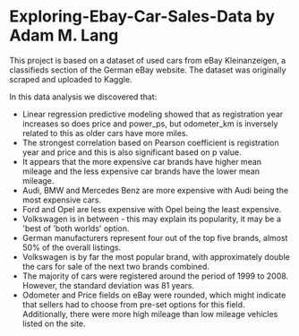 # Exploring-Ebay-Car-Sales-Data by Adam M. Lang
 This project is based on a dataset of used cars from eBay Kleinanzeigen, a classifieds section of the German eBay website. The dataset was originally scraped and uploaded to Kaggle.
 
In this data analysis we discovered that:  
- Linear regression predictive modeling showed that as registration year increases so does price and power_ps, but odometer_km is inversely related to this as older cars have more miles. 
- The strongest correlation based on Pearson coefficient is registration year and price and this is also significant based on p value. 
- It appears that the more expensive car brands have higher mean mileage and the less expensive car brands have the lower mean mileage. 
- Audi, BMW and Mercedes Benz are more expensive with Audi being the most expensive cars. 
- Ford and Opel are less expensive with Opel being the least expensive. 
- Volkswagen is in between - this may explain its popularity, it may be a 'best of 'both worlds' option. 
- German manufacturers represent four out of the top five brands, almost 50% of the overall listings. 
- Volkswagen is by far the most popular brand, with approximately double the cars for sale of the next two brands combined. 
- The majority of cars were registered around the period of 1999 to 2008. However, the standard deviation was 81 years. 
- Odometer and Price fields on eBay were rounded, which might indicate that sellers had to choose from pre-set options for this field. Additionally, there were more high mileage than low mileage vehicles listed on the site.
